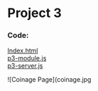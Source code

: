 # Project 3  
### Code:

[Index.html](index.html)  
[p3-module.js](p3-module.js)  
[p3-server.js](p3-server.js)  

![Coinage Page](coinage.jpg
